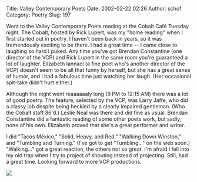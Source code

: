 Title: Valley Contemporary Poets
Date: 2002-02-22 02:26
Author: schof
Category: Poetry
Slug: 197

Went to the Valley Contemporary Poets reading at the Cobalt Café Tuesday
night. The Cobalt, hosted by Rick Lupert, was my "home reading" when I
first started out in poetry. I haven't been back in years, so it was
tremendously exciting to be there. I had a great time -- I came close to
laughing so hard I puked. Any time you've got Brendan Constantine (one
director of the VCP) and Rick Lupert in the same room you're guaranteed
a lot of laughter. Elizabeth Iannaci (a fine poet who's another director
of the VCP) doesn't seem to be all that funny by herself, but she has a
great sense of humor, and I had a fabulous time just watching her laugh.
(Her occasional spit-take didn't hurt either.)

Although the night went reaaaaaaly long (9 PM to 12:15 AM) there was a
lot of good poetry. The feature, selected by the VCP, was Larry Jaffe,
who did a classy job despite being heckled by a clearly impaired
gentleman. (Who the Cobalt staff 86'd.) Leslie Neal was there and did
fine as usual. Brendan Constantine did a fantastic reading of some other
poets work, but sadly, none of his own. Elizabeth proved that she's a
great performer and writer.

I did "Tacos México," "Solid, Heavy, and Red," "Walking Down Winston,"
and "Tumbling and Turning." (I've got to get "Tumbling..." on the web
soon.) "Walking..." got a great reaction, the others not so great. I'm
afraid I fell into my old trap when I try to project of shouting instead
of projecting. Still, had a great time. Looking forward to more VCP
productions.

<div class="blogger-post-footer">

![](https://blogger.googleusercontent.com/tracker/3260830-9985449?l=schoword.blogspot.com)

</div>
